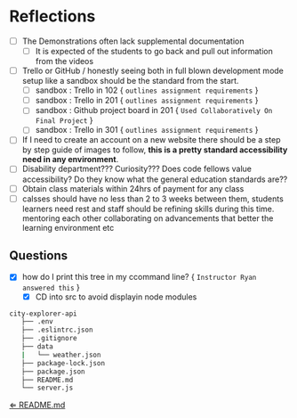 # Reflections

- [ ] The Demonstrations often lack supplemental documentation
  - [ ] It is expected of the students to go back and pull out information from the videos
- [ ] Trello or GitHub / honestly seeing both in full blown development mode setup like a sandbox should be the standard from the start.
  - [ ] sandbox : Trello in 102 { `outlines assignment requirements` }
  - [ ] sandbox : Trello in 201 { `outlines assignment requirements` }
  - [ ] sandbox : Github project board in 201 { `Used Collaboratively On Final Project` }
  - [ ] sandbox : Trello in 301 { `outlines assignment requirements` }
- [ ] If I need to create an account on a new website there should be a step by step guide of images to follow, **this is a pretty standard accessibility need in any environment**.
- [ ] Disability department??? Curiosity??? Does code fellows value accessibility? Do they know what the  general education standards are??
- [ ] Obtain class materials within 24hrs of payment for any class
- [ ] calsses should have no less than 2 to 3 weeks between them, students learners need rest and staff should be refining skills during this time. mentoring each other collaborating on advancements that better the learning environment etc

## Questions

- [X] how do I print this tree in my ccommand line? { `Instructor Ryan answered this` }
  - [X] CD into src to avoid displayin node modules

```sh
city-explorer-api
   ├── .env
   ├── .eslintrc.json
   ├── .gitignore
   ├── data
   |   └── weather.json
   ├── package-lock.json
   ├── package.json
   ├── README.md
   └── server.js
```

[⇐ README.md](README.md)
